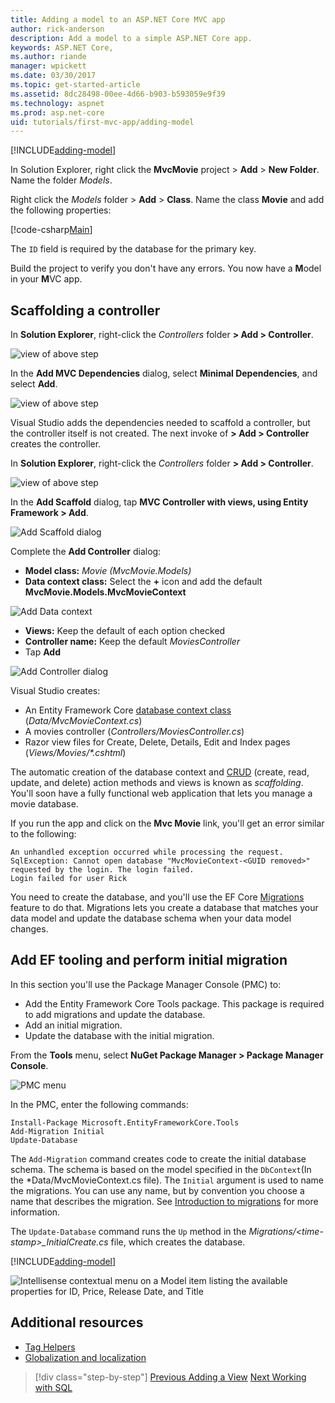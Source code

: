 ```yaml
---
title: Adding a model to an ASP.NET Core MVC app
author: rick-anderson
description: Add a model to a simple ASP.NET Core app.
keywords: ASP.NET Core,
ms.author: riande
manager: wpickett
ms.date: 03/30/2017
ms.topic: get-started-article
ms.assetid: 8dc28498-00ee-4d66-b903-b593059e9f39
ms.technology: aspnet
ms.prod: asp.net-core
uid: tutorials/first-mvc-app/adding-model
---
```


[!INCLUDE[adding-model](../../includes/mvc-intro/adding-model1.md)]

In Solution Explorer, right click the **MvcMovie** project > **Add** > **New Folder**. Name the folder *Models*.

Right click the *Models* folder > **Add** > **Class**. Name the class **Movie** and add the following properties:

[!code-csharp[Main](../../tutorials/first-mvc-app/start-mvc/sample/MvcMovie/Models/MovieNoEF.cs?name=snippet_1)]

The `ID` field is required by the database for the primary key. 

Build the project to verify you don't have any errors. You now have a **M**odel in your **M**VC app.

## Scaffolding a controller

In **Solution Explorer**, right-click the *Controllers* folder **> Add > Controller**.

![view of above step](adding-model/_static/add_controller.png)

In the **Add MVC Dependencies** dialog, select **Minimal Dependencies**, and select **Add**.

![view of above step](adding-model/_static/add_depend.png)

Visual Studio adds the dependencies needed to scaffold a controller, but the controller itself is not created. The next invoke of **> Add > Controller** creates the controller. 

In **Solution Explorer**, right-click the *Controllers* folder **> Add > Controller**.

![view of above step](adding-model/_static/add_controller.png)

In the **Add Scaffold** dialog, tap **MVC Controller with views, using Entity Framework > Add**.

![Add Scaffold dialog](adding-model/_static/add_scaffold2.png)

Complete the **Add Controller** dialog:

* **Model class:** *Movie (MvcMovie.Models)*
* **Data context class:** Select the **+** icon and add the default **MvcMovie.Models.MvcMovieContext**

![Add Data context](adding-model/_static/dc.png)

* **Views:** Keep the default of each option checked
* **Controller name:** Keep the default *MoviesController*
* Tap **Add**

![Add Controller dialog](adding-model/_static/add_controller2.png)

Visual Studio creates:

* An Entity Framework Core [database context class](xref:data/ef-mvc/intro#create-the-database-context) (*Data/MvcMovieContext.cs*)
* A movies controller (*Controllers/MoviesController.cs*)
* Razor view files for Create, Delete, Details, Edit and Index pages (*Views/Movies/\*.cshtml*)

The automatic creation of the database context and [CRUD](https://en.wikipedia.org/wiki/Create,_read,_update_and_delete) (create, read, update, and delete) action methods and views is known as *scaffolding*. You'll soon have a fully functional web application that lets you manage a movie database.

If you run the app and click on the **Mvc Movie** link, you'll get an error similar to the following:

```
An unhandled exception occurred while processing the request.
SqlException: Cannot open database "MvcMovieContext-<GUID removed>" 
requested by the login. The login failed.
Login failed for user Rick
```

You need to create the database, and you'll use the EF Core [Migrations](xref:data/ef-mvc/migrations) feature to do that. Migrations lets you create a database that matches your data model and update the database schema when your data model changes.

## Add EF tooling and perform initial migration

In this section you'll use the Package Manager Console (PMC) to:

* Add the Entity Framework Core Tools package. This package is required to add migrations and update the database.
* Add an initial migration.
* Update the database with the initial migration.

From the **Tools** menu, select **NuGet Package Manager > Package Manager Console**.

  ![PMC menu](adding-model/_static/pmc.png)

In the PMC, enter the following commands:

``` PMC
Install-Package Microsoft.EntityFrameworkCore.Tools
Add-Migration Initial
Update-Database
```

The `Add-Migration` command creates code to create the initial database schema. The schema is based on the model specified in the `DbContext`(In the *Data/MvcMovieContext.cs file). The `Initial` argument is used to name the migrations. You can use any name, but by convention you choose a name that describes the migration. See [Introduction to migrations](xref:data/ef-mvc/migrations#introduction-to-migrations) for more information.

The `Update-Database` command runs the `Up` method in the *Migrations/\<time-stamp>_InitialCreate.cs* file, which creates the database.

[!INCLUDE[adding-model](../../includes/mvc-intro/adding-model3.md)]

![Intellisense contextual menu on a Model item listing the available properties for ID, Price, Release Date, and Title](adding-model/_static/ints.png)

## Additional resources

* [Tag Helpers](xref:mvc/views/tag-helpers/intro)
* [Globalization and localization](xref:fundamentals/localization)

>[!div class="step-by-step"]
[Previous Adding a View](adding-view.md)
[Next Working with SQL](working-with-sql.md)  
